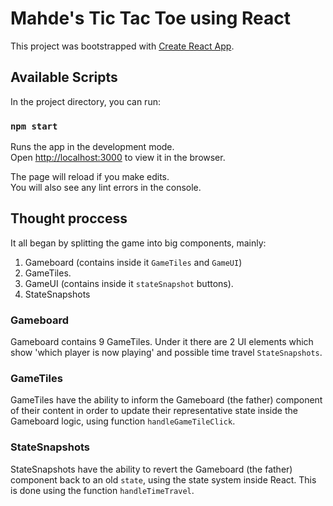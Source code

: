 # Mahde's Tic Tac Toe using React

This project was bootstrapped with [Create React App](https://github.com/facebook/create-react-app).

## Available Scripts

In the project directory, you can run:

### `npm start`

Runs the app in the development mode.\
Open [http://localhost:3000](http://localhost:3000) to view it in the browser.

The page will reload if you make edits.\
You will also see any lint errors in the console.

## Thought proccess

It all began by splitting the game into big components, mainly:

1) Gameboard (contains inside it `GameTiles` and `GameUI`)
2) GameTiles.
3) GameUI (contains inside it `stateSnapshot` buttons).
4) StateSnapshots

### Gameboard

Gameboard contains 9 GameTiles.
Under it there are 2 UI elements which show 'which player is now playing' and possible time travel `StateSnapshots`.

### GameTiles

GameTiles have the ability to inform the Gameboard (the father) component of their content in order to update their representative state inside the Gameboard logic, using function `handleGameTileClick`.

### StateSnapshots

StateSnapshots have the ability to revert the Gameboard (the father) component back to an old `state`, using the state system inside React. This is done using the function `handleTimeTravel`.

